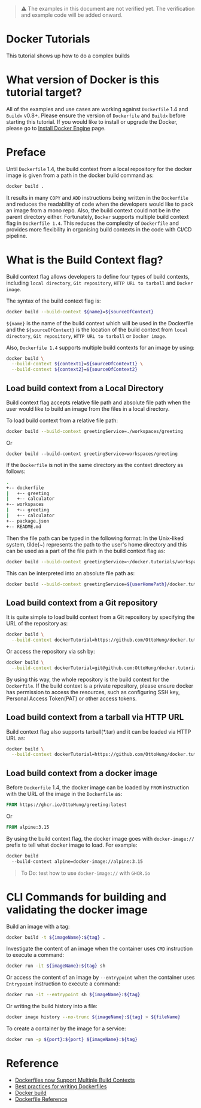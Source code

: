 > :warning:
> The examples in this document are not verified yet.
> The verification and example code will be added onward.


# Docker Tutorials

This tutorial shows up how to do a complex builds


# What version of Docker is this tutorial target?

All of the examples and use cases are working against `Dockerfile` 
1.4 and `Buildx` v0.8+. Please ensure the version of `Dockerfile` 
and `Buildx` before starting this tutorial. If you would like to 
install or upgrade the Docker, please go to 
[Install Docker Engine](https://docs.docker.com/engine/install/) page. 


# Preface

Until `Dockerfile` 1.4, the build context from a local repository for 
the docker image is given from a path in the docker build command as:
```bash
docker build .
```
It results in many `COPY` and `ADD` instructions being written in the 
`Dockerfile` and reduces the readability of code when the developers 
would like to pack an image from a mono repo. Also, the build context 
could not be in the parent directory either. Fortunately, `Docker` 
supports multiple build context flag in `Dockerfile 1.4`. This 
reduces the complexity of `Dockerfile` and provides more flexibility 
in organising build contexts in the code with CI/CD pipeline.


# What is the Build Context flag?

Build context flag allows developers to define four types of build 
contexts, including `local directory`, `Git repository`, 
`HTTP URL to tarball` and `Docker image`.

The syntax of the build context flag is:
```bash
docker build --build-context ${name}=${sourceOfContext}
```
`${name}` is the name of the build context which will be used in 
the Dockerfile and the `${sourceOfContext}` is the location of 
the build context from `local directory`, `Git repository`, 
`HTTP URL to tarball` or `Docker image`.

Also, `Dockerfile 1.4` supports multiple build contexts for an 
image by using:
```bash
docker build \
  --build-context ${context1}=${sourceOfContext1} \
  --build-context ${context2}=${sourceOfContext2}
```


## Load build context from a Local Directory

Build context flag accepts relative file path and absolute file 
path when the user would like to build an image from the files 
in a local directory.

To load build context from a relative file path:
```bash
docker build --build-context greetingService=./workspaces/greeting
```
Or
```base
docker build --build-context greetingService=workspaces/greeting
```

If the `Dockerfile` is not in the same directory as the context 
directory as follows:
```bash
.
+-- dockerfile
|   +-- greeting
|   +-- calculator
+-- workspaces
|   +-- greeting
|   +-- calculator
+-- package.json
+-- README.md
```
Then the file path can be typed in the following format:
In the Unix-liked system, tilde(~) represents the path to the 
user's home directory and this can be used as a part of the file 
path in the build context flag as:
```bash
docker build --build-context greetingService=~/docker.tutorials/workspaces/greeting
```
This can be interpreted into an absolute file path as:
```bash
docker build --build-context greetingService=${userHomePath}/docker.tutorials/workspaces/greeting
```


## Load build context from a Git repository

It is quite simple to load build context from a Git repository by 
specifying the URL of the repository as:
```bash
docker build \
  --build-context dockerTutorial=https://github.com/OttoHung/docker.tutorial.git
```
Or access the repository via ssh by:
```bash
docker build \
  --build-context dockerTutorial=git@github.com:OttoHung/docker.tutorial.git
```

By using this way, the whole repository is the build context for the 
`Dockerfile`. If the build context is a private repository, please 
ensure docker has permission to access the resources, such as 
configuring SSH key, Personal Access Token(PAT) or other access tokens.


## Load build context from a tarball via HTTP URL

Build context flag also supports tarball(*.tar) and it can be loaded 
via HTTP URL as:
```bash
docker build \
  --build-context dockerTutorial=https://github.com/OttoHung/docker.tutorials/archive/refs/tags/tutorials.tar.gz
```


## Load build context from a docker image

Before `Dockerfile` 1.4, the docker image can be loaded by `FROM` 
instruction with the URL of the image in the `Dockerfile` as:
```dockerfile
FROM https://ghcr.io/OttoHung/greeting:latest
```
Or
```dockerfile
FROM alpine:3.15
```

By using the build context flag, the docker image goes with 
`docker-image://` prefix to tell what docker image to load. For
example:
```bash
docker build
  --build-context alpine=docker-image://alpine:3.15
```

> To Do: test how to use `docker-image://` with `GHCR.io`


# CLI Commands for building and validating the docker image

Build an image with a tag:
```bash
docker build -t ${imageName}:${tag} .
```

Investigate the content of an image when the container uses `CMD` instruction 
to execute a command:
```bash
docker run -it ${imageName}:${tag} sh
```

Or access the content of an image by `--entrypoint` when the container uses
`Entrypoint` instruction to execute a command:
```bash
docker run -it --entrypoint sh ${imageName}:${tag}
```

Or writing the build history into a file:
```bash
docker image history --no-trunc ${imageName}:${tag} > ${fileName}
```

To create a container by the image for a service:
```bash
docker run -p ${port}:${port} ${imageName}:${tag}
```


# Reference

- [Dockerfiles now Support Multiple Build Contexts](https://www.docker.com/blog/dockerfiles-now-support-multiple-build-contexts/)
- [Best practices for writing Dockerfiles](https://docs.docker.com/develop/develop-images/dockerfile_best-practices/)
- [Docker build](https://docs.docker.com/engine/reference/commandline/build/)
- [Dockerfile Reference](https://docs.docker.com/engine/reference/builder/)